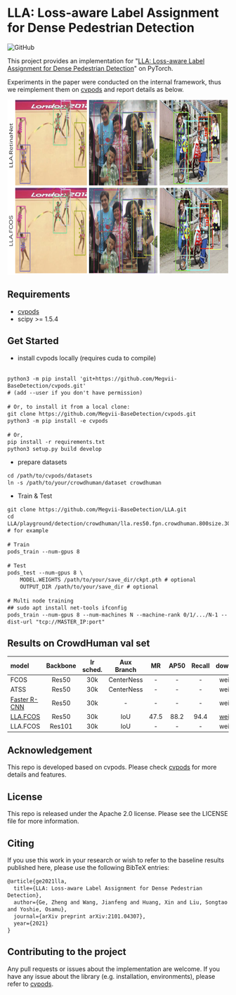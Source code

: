 # LLA: Loss-aware Label Assignment for Dense Pedestrian Detection

![GitHub](https://img.shields.io/github/license/Megvii-BaseDetection/DeFCN)

This project provides an implementation for "[LLA: Loss-aware Label Assignment for Dense Pedestrian Detection](https://arxiv.org/abs/2101.04307)" on PyTorch.

Experiments in the paper were conducted on the internal framework, thus we reimplement them on [cvpods](https://github.com/Megvii-BaseDetection/cvpods) and report details as below.

<img src="./result.png" width="800" height="400">

## Requirements
* [cvpods](https://github.com/Megvii-BaseDetection/cvpods)
* scipy >= 1.5.4

## Get Started

* install cvpods locally (requires cuda to compile)
```shell

python3 -m pip install 'git+https://github.com/Megvii-BaseDetection/cvpods.git'
# (add --user if you don't have permission)

# Or, to install it from a local clone:
git clone https://github.com/Megvii-BaseDetection/cvpods.git
python3 -m pip install -e cvpods

# Or,
pip install -r requirements.txt
python3 setup.py build develop
```

* prepare datasets
```shell
cd /path/to/cvpods/datasets
ln -s /path/to/your/crowdhuman/dataset crowdhuman
```

* Train & Test
```shell
git clone https://github.com/Megvii-BaseDetection/LLA.git
cd LLA/playground/detection/crowdhuman/lla.res50.fpn.crowdhuman.800size.30k  # for example

# Train
pods_train --num-gpus 8

# Test
pods_test --num-gpus 8 \
    MODEL.WEIGHTS /path/to/your/save_dir/ckpt.pth # optional
    OUTPUT_DIR /path/to/your/save_dir # optional

# Multi node training
## sudo apt install net-tools ifconfig
pods_train --num-gpus 8 --num-machines N --machine-rank 0/1/.../N-1 --dist-url "tcp://MASTER_IP:port"

```

## Results on CrowdHuman val set

| model | Backbone | lr sched. | Aux Branch | MR | AP50 |  Recall | download |
|:------| :----:   | :----: |:---:| :---:| :---:| :---: | :--------: |
|  FCOS | Res50   | 30k       | CenterNess | -     | -       | -    | weights |
|  ATSS | Res50   | 30k       | CenterNess | -     | -       | -    | weights |
| [Faster R-CNN](https://github.com/Megvii-BaseDetection/cvpods/tree/master/playground/detection/crowdhuman/rcnn/faster_rcnn.res50.fpn.crowdhuman.800size.1x) | Res50  | 30k | -       |  -         |   -    | -       |  weights    |
| [LLA.FCOS](https://github.com/Joker316701882/LLA/tree/main/playground/detection/crowdhuman/lla.res50.fpn.crowdhuman.800size.30k) | Res50 | 30k       | IoU        | 47.5  | 88.2    | 94.4 | [weights](https://megvii-my.sharepoint.cn/:u:/g/personal/gezheng_megvii_com/EdVJdAm0RINGnS5LoroQ2eUBg-Gwcaf7sbSl7eu7QX35rw) |
| LLA.FCOS | Res101 | 30k       | IoU        | - | -   | - | weights |

## Acknowledgement
This repo is developed based on cvpods. Please check [cvpods](https://github.com/Megvii-BaseDetection/cvpods) for more details and features.

## License
This repo is released under the Apache 2.0 license. Please see the LICENSE file for more information.

## Citing
If you use this work in your research or wish to refer to the baseline results published here, please use the following BibTeX entries:
```
@article{ge2021lla,
  title={LLA: Loss-aware Label Assignment for Dense Pedestrian Detection},
  author={Ge, Zheng and Wang, Jianfeng and Huang, Xin and Liu, Songtao and Yoshie, Osamu},
  journal={arXiv preprint arXiv:2101.04307},
  year={2021}
}
```

## Contributing to the project
Any pull requests or issues about the implementation are welcome. If you have any issue about the library (e.g. installation, environments), please refer to [cvpods](https://github.com/Megvii-BaseDetection/cvpods).
